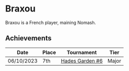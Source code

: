 # Braxou

Braxou is a French player, maining Nomash.

## Achievements

|Date|Place|Tournament|Tier|
|-|-|-|-|
| 06/10/2023 | 7th | [Hades Garden #6](/inapedia/tournaments/hg/hg6.md) | Major |
